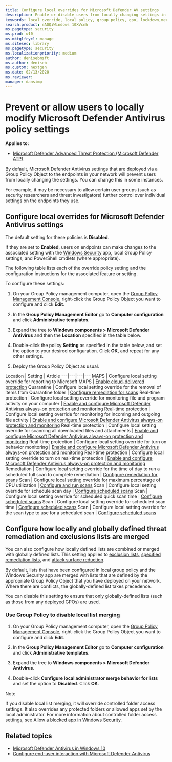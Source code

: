 ```yaml
---
title: Configure local overrides for Microsoft Defender AV settings
description: Enable or disable users from locally changing settings in Microsoft Defender AV.
keywords: local override, local policy, group policy, gpo, lockdown,merge, lists
search.product: eADQiWindows 10XVcnh
ms.pagetype: security
ms.prod: w10
ms.mktglfcycl: manage
ms.sitesec: library
ms.pagetype: security
ms.localizationpriority: medium
author: denisebmsft
ms.author: deniseb
ms.custom: nextgen
ms.date: 02/13/2020
ms.reviewer:
manager: dansimp
---
```


# Prevent or allow users to locally modify Microsoft Defender Antivirus policy settings

**Applies to:**

- [Microsoft Defender Advanced Threat Protection (Microsoft Defender ATP)](https://go.microsoft.com/fwlink/p/?linkid=2069559)

By default, Microsoft Defender Antivirus settings that are deployed via a Group Policy Object to the endpoints in your network will prevent users from locally changing the settings. You can change this in some instances.

For example, it may be necessary to allow certain user groups (such as security researchers and threat investigators) further control over individual settings on the endpoints they use.

## Configure local overrides for Microsoft Defender Antivirus settings

The default setting for these policies is **Disabled**.

If they are set to **Enabled**, users on endpoints can make changes to the associated setting with the [Windows Security](microsoft-defender-security-center-antivirus.md) app, local Group Policy settings, and PowerShell cmdlets (where appropriate).

The following table lists each of the override policy setting and the configuration instructions for the associated feature or setting.

To configure these settings:

1. On your Group Policy management computer, open the [Group Policy Management Console](https://technet.microsoft.com/library/cc731212.aspx), right-click the Group Policy Object you want to configure and click **Edit**.

2. In the **Group Policy Management Editor** go to **Computer configuration** and click **Administrative templates**.

3. Expand the tree to **Windows components > Microsoft Defender Antivirus** and then the **Location** specified in the table below.

4. Double-click the policy **Setting** as specified in the table below, and set the option to your desired configuration. Click **OK**, and repeat for any other settings.

5. Deploy the Group Policy Object as usual.

Location | Setting | Article
---|---|---|---
MAPS | Configure local setting override for reporting to Microsoft MAPS | [Enable cloud-delivered protection](enable-cloud-protection-microsoft-defender-antivirus.md)
Quarantine | Configure local setting override for the removal of items from Quarantine folder | [Configure remediation for scans](configure-remediation-microsoft-defender-antivirus.md)
Real-time protection | Configure local setting override for monitoring file and program activity on your computer | [Enable and configure Microsoft Defender Antivirus always-on protection and monitoring](configure-real-time-protection-microsoft-defender-antivirus.md)
Real-time protection | Configure local setting override for monitoring for incoming and outgoing file activity | [Enable and configure Microsoft Defender Antivirus always-on protection and monitoring](configure-real-time-protection-microsoft-defender-antivirus.md)
Real-time protection | Configure local setting override for scanning all downloaded files and attachments | [Enable and configure Microsoft Defender Antivirus always-on protection and monitoring](configure-real-time-protection-microsoft-defender-antivirus.md)
Real-time protection | Configure local setting override for turn on behavior monitoring | [Enable and configure Microsoft Defender Antivirus always-on protection and monitoring](configure-real-time-protection-microsoft-defender-antivirus.md)
Real-time protection | Configure local setting override to turn on real-time protection | [Enable and configure Microsoft Defender Antivirus always-on protection and monitoring](configure-real-time-protection-microsoft-defender-antivirus.md)
Remediation | Configure local setting override for the time of day to run a scheduled full scan to complete remediation | [Configure remediation for scans](configure-remediation-microsoft-defender-antivirus.md)
Scan | Configure local setting override for maximum percentage of CPU utilization | [Configure and run scans](run-scan-microsoft-defender-antivirus.md)
Scan | Configure local setting override for schedule scan day | [Configure scheduled scans](scheduled-catch-up-scans-microsoft-defender-antivirus.md)
Scan | Configure local setting override for scheduled quick scan time | [Configure scheduled scans](scheduled-catch-up-scans-microsoft-defender-antivirus.md)
Scan | Configure local setting override for scheduled scan time | [Configure scheduled scans](scheduled-catch-up-scans-microsoft-defender-antivirus.md)
Scan | Configure local setting override for the scan type to use for a scheduled scan | [Configure scheduled scans](scheduled-catch-up-scans-microsoft-defender-antivirus.md)

<a id="merge-lists"></a>

## Configure how locally and globally defined threat remediation and exclusions lists are merged

You can also configure how locally defined lists are combined or merged with globally defined lists. This setting applies to [exclusion lists](configure-exclusions-microsoft-defender-antivirus.md), [specified remediation lists](configure-remediation-microsoft-defender-antivirus.md), and [attack surface reduction](https://docs.microsoft.com/windows/security/threat-protection/microsoft-defender-atp/attack-surface-reduction).

By default, lists that have been configured in local group policy and the Windows Security app are merged with lists that are defined by the appropriate Group Policy Object that you have deployed on your network. Where there are conflicts, the globally-defined list takes precedence.

You can disable this setting to ensure that only globally-defined lists (such as those from any deployed GPOs) are used.

### Use Group Policy to disable local list merging

1. On your Group Policy management computer, open the [Group Policy Management Console](https://technet.microsoft.com/library/cc731212.aspx), right-click the Group Policy Object you want to configure and click **Edit**.

2. In the **Group Policy Management Editor** go to **Computer configuration** and click **Administrative templates**.

3. Expand the tree to **Windows components > Microsoft Defender Antivirus**.

4. Double-click **Configure local administrator merge behavior for lists** and set the option to **Disabled**. Click **OK**.

> [!NOTE]
> If you disable local list merging, it will override controlled folder access settings. It also overrides any protected folders or allowed apps set by the local administrator. For more information about controlled folder access settings, see [Allow a blocked app in Windows Security](https://support.microsoft.com/help/4046851/windows-10-allow-blocked-app-windows-security).

## Related topics

- [Microsoft Defender Antivirus in Windows 10](microsoft-defender-antivirus-in-windows-10.md)
- [Configure end-user interaction with Microsoft Defender Antivirus](configure-end-user-interaction-microsoft-defender-antivirus.md)
